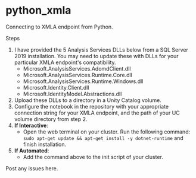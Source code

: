 # python_xmla
Connecting to XMLA endpoint from Python.

Steps

1. I have provided the 5 Analysis Services DLLs below from a SQL Server 2019 installation. You may need to update these with DLLs for your particular XMLA endpoint's compatibility. 
    * Microsoft.AnalysisServices.AdomdClient.dll
    * Microsoft.AnalysisServices.Runtime.Core.dll
    * Microsoft.AnalysisServices.Runtime.Windows.dll
    * Microsoft.Identity.Client.dll
    * Microsoft.IdentityModel.Abstractions.dll
2. Upload these DLLs to a directory in a Unity Catalog volume.
3. Configure the notebook in the repository with your appropriate connection string for your XMLA endpoint, and the path of your UC volume directory from step 2.
4. **If Interactive**:
    * Open the web terminal on your cluster. Run the following command: ```sudo apt-get update && apt-get install -y dotnet-runtime``` and finish installation.
5. **If Automated**:
    * Add the command above to the init script of your cluster.

Post any issues here.
